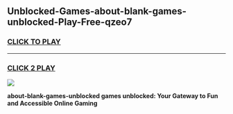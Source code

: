 
## Unblocked-Games-about-blank-games-unblocked-Play-Free-qzeo7
<h3>
<a href="https://premium76.site?title=about-blank-games-unblocked&ref=17A">CLICK TO PLAY</a></h3>
<hr>

<h3>
<a href="https://premium76.site?title=about-blank-games-unblocked&ref=17A">CLICK 2 PLAY</a>
  
</h3>

<a href="https://premium76.site?title=about-blank-games-unblocked&ref=17A"><img src="https://clearcache.store/games.png"></a>


**about-blank-games-unblocked games unblocked: Your Gateway to Fun and Accessible Online Gaming**
